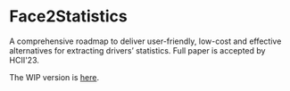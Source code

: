 # Face2Statistics
A comprehensive roadmap to deliver user-friendly, low-cost and effective alternatives for extracting drivers’  statistics. Full paper is accepted by HCII'23.

The WIP version is [here](https://github.com/unnc-ucc/Face2Multimodal).
